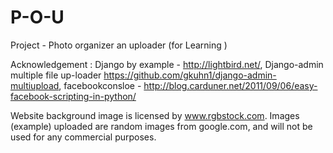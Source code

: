 P-O-U
=====

Project - Photo organizer an uploader (for Learning )

Acknowledgement :
Django by example - http://lightbird.net/, 
Django-admin multiple file up-loader https://github.com/gkuhn1/django-admin-multiupload, 
facebookconsloe - http://blog.carduner.net/2011/09/06/easy-facebook-scripting-in-python/ 

Website background image is licensed by www.rgbstock.com. 
Images (example) uploaded are random images from google.com, and will not be used for any commercial purposes. 




